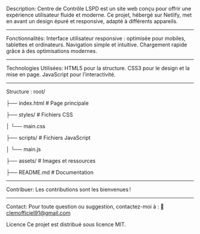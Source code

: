 Description:
Centre de Contrôle LSPD est un site web conçu pour offrir une expérience utilisateur fluide et moderne. Ce projet, hébergé sur Netlify, met en avant un design épuré et responsive, adapté à différents appareils.


--------------------------------------------------------------------------------------


Fonctionnalités:
Interface utilisateur responsive : optimisée pour mobiles, tablettes et ordinateurs.
Navigation simple et intuitive.
Chargement rapide grâce à des optimisations modernes.


--------------------------------------------------------------------------------------


Technologies Utilisées:
HTML5 pour la structure.
CSS3 pour le design et la mise en page.
JavaScript pour l’interactivité.


--------------------------------------------------------------------------------------


Structure :
root/

├── index.html         # Page principale

├── styles/            # Fichiers CSS

│   └── main.css

├── scripts/           # Fichiers JavaScript

│   └── main.js

├── assets/            # Images et ressources

├── README.md          # Documentation


--------------------------------------------------------------------------------------


Contribuer:
Les contributions sont les bienvenues !


--------------------------------------------------------------------------------------


Contact:
Pour toute question ou suggestion, contactez-moi à :
📧 clemofficiel91@gmail.com


Licence
Ce projet est distribué sous licence MIT.
